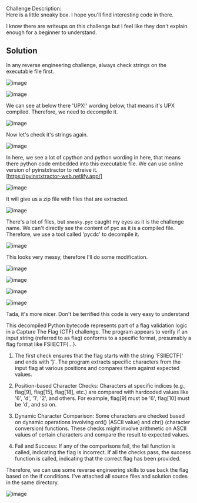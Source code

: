 Challenge Description:
<br>Here is a little sneaky box. I hope you'll find interesting code in there.

I know there are writeups on this challenge but I feel like they don't explain enough for a beginner to understand.

## Solution
In any reverse engineering challenge, always check strings on the executable file first.

![image](https://github.com/user-attachments/assets/c07855e8-ca30-4bbb-9f09-81fd8d400588)


![image](https://github.com/user-attachments/assets/e1c46869-957e-47cf-8520-9bf72e980951)

We can see at below there 'UPX!' wording below, that means it's UPX compiled. Therefore, we need to decompile it.

![image](https://github.com/user-attachments/assets/f4928c84-3dad-4185-b435-b2c4e7cd7a15)

Now let's check it's strings again.

![image](https://github.com/user-attachments/assets/97cf0684-6009-428e-8bed-844ee0a3072e)

In here, we see a lot of cpython and python wording in here, that means there python code embedded into this executable file. We can use online version of pyinstxtractor to retreive it.
<br> [https://pyinstxtractor-web.netlify.app/]

![image](https://github.com/user-attachments/assets/0632923a-0193-44b3-9a26-a506544f150e)

It will give us a zip file with files that are extracted.

![image](https://github.com/user-attachments/assets/6bac1591-2fe3-4f3d-a23d-d6a093e7caf0)

There's a lot of files, but ```sneaky.pyc``` caught my eyes as it is the challenge name. We can't directly see the content of pyc as it is a compiled file. Therefore, we use a tool called 'pycdc' to decompile it.

![image](https://github.com/user-attachments/assets/dc964cdf-510f-4112-b994-b77765fb5bc0)

This looks very messy, therefore I'll do some modification.

![image](https://github.com/user-attachments/assets/4fe40b6f-3fd2-4566-9d13-88b3c2f3572e)

![image](https://github.com/user-attachments/assets/05f61430-8af4-44bd-954b-74e324e77766)

![image](https://github.com/user-attachments/assets/e6557ccf-e5cd-4b4d-8103-377f450573ef)

![image](https://github.com/user-attachments/assets/a68578b5-6cb7-42f9-98fa-917a2075ac0a)

Tada, it's more nicer. Don't be terrified this code is very easy to understand

This decompiled Python bytecode represents part of a flag validation logic in a Capture The Flag (CTF) challenge. The program appears to verify if an input string (referred to as flag) conforms to a specific format, presumably a flag format like FSIIECTF{...}.

1. The first check ensures that the flag starts with the string 'FSIIECTF{' and ends with '}'.
The program extracts specific characters from the input flag at various positions and compares them against expected values.

2. Position-based Character Checks:
Characters at specific indices (e.g., flag[9], flag[15], flag[18], etc.) are compared with hardcoded values like '6', 'd', '1', '2', and others.
For example, flag[9] must be '6', flag[10] must be 'd', and so on.

3. Dynamic Character Comparison:
Some characters are checked based on dynamic operations involving ord() (ASCII value) and chr() (character conversion) functions. These checks might involve arithmetic on ASCII values of certain characters and compare the result to expected values.

4. Fail and Success:
If any of the comparisons fail, the fail function is called, indicating the flag is incorrect.
If all the checks pass, the success function is called, indicating that the correct flag has been provided.

Therefore, we can use some reverse engineering skills to use back the flag based on the if conditions.
I've attached all source files and solution codes in the same directory.

![image](https://github.com/user-attachments/assets/af299760-f443-40f3-8a59-a7106b52f55c)
